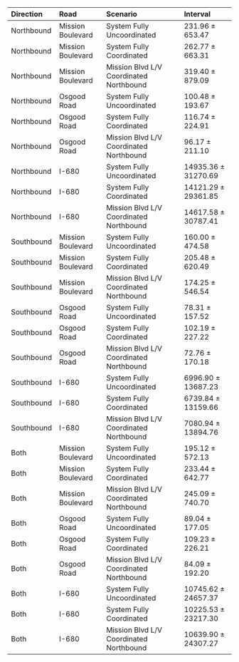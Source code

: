 | Direction   | Road              | Scenario                                | Interval            |
|:------------|:------------------|:----------------------------------------|:--------------------|
| Northbound  | Mission Boulevard | System Fully Uncoordinated              | 231.96 ± 653.47     |
| Northbound  | Mission Boulevard | System Fully Coordinated                | 262.77 ± 663.31     |
| Northbound  | Mission Boulevard | Mission Blvd L/V Coordinated Northbound | 319.40 ± 879.09     |
| Northbound  | Osgood Road       | System Fully Uncoordinated              | 100.48 ± 193.67     |
| Northbound  | Osgood Road       | System Fully Coordinated                | 116.74 ± 224.91     |
| Northbound  | Osgood Road       | Mission Blvd L/V Coordinated Northbound | 96.17 ± 211.10      |
| Northbound  | I-680             | System Fully Uncoordinated              | 14935.36 ± 31270.69 |
| Northbound  | I-680             | System Fully Coordinated                | 14121.29 ± 29361.85 |
| Northbound  | I-680             | Mission Blvd L/V Coordinated Northbound | 14617.58 ± 30787.41 |
| Southbound  | Mission Boulevard | System Fully Uncoordinated              | 160.00 ± 474.58     |
| Southbound  | Mission Boulevard | System Fully Coordinated                | 205.48 ± 620.49     |
| Southbound  | Mission Boulevard | Mission Blvd L/V Coordinated Northbound | 174.25 ± 546.54     |
| Southbound  | Osgood Road       | System Fully Uncoordinated              | 78.31 ± 157.52      |
| Southbound  | Osgood Road       | System Fully Coordinated                | 102.19 ± 227.22     |
| Southbound  | Osgood Road       | Mission Blvd L/V Coordinated Northbound | 72.76 ± 170.18      |
| Southbound  | I-680             | System Fully Uncoordinated              | 6996.90 ± 13687.23  |
| Southbound  | I-680             | System Fully Coordinated                | 6739.84 ± 13159.66  |
| Southbound  | I-680             | Mission Blvd L/V Coordinated Northbound | 7080.94 ± 13894.76  |
| Both        | Mission Boulevard | System Fully Uncoordinated              | 195.12 ± 572.13     |
| Both        | Mission Boulevard | System Fully Coordinated                | 233.44 ± 642.77     |
| Both        | Mission Boulevard | Mission Blvd L/V Coordinated Northbound | 245.09 ± 740.70     |
| Both        | Osgood Road       | System Fully Uncoordinated              | 89.04 ± 177.05      |
| Both        | Osgood Road       | System Fully Coordinated                | 109.23 ± 226.21     |
| Both        | Osgood Road       | Mission Blvd L/V Coordinated Northbound | 84.09 ± 192.20      |
| Both        | I-680             | System Fully Uncoordinated              | 10745.62 ± 24657.37 |
| Both        | I-680             | System Fully Coordinated                | 10225.53 ± 23217.30 |
| Both        | I-680             | Mission Blvd L/V Coordinated Northbound | 10639.90 ± 24307.27 |